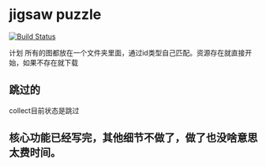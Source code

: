 # jigsaw puzzle

[![Build Status](https://img.shields.io/github/actions/workflow/status/wangGame/jigsawpuzzle/android.yml?branch=master)](https://github.com/wangGame/jigsawpuzzle/actions)

计划 所有的图都放在一个文件夹里面，通过id类型自己匹配。资源存在就直接开始，如果不存在就下载

## 跳过的

collect目前状态是跳过

## 核心功能已经写完，其他细节不做了，做了也没啥意思   太费时间。